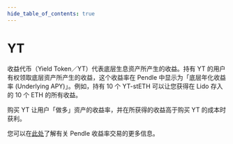 ```yaml
---
hide_table_of_contents: true
---
```


# YT

收益代币（Yield Token／YT）代表底层生息资产所产生的收益。持有 YT 的用户有权领取底层资产所产生的收益，这个收益率在 Pendle 中显示为「底层年化收益率 (Underlying APY)」。例如，持有 10 个 YT-stETH 可以让您获得在 Lido 存入的 10 个 ETH 的所有收益。

购买 YT 让用户「做多」资产的收益率，并在所获得的收益高于购买 YT 的成本时获利。

您可以在[此处](https://handbook.pendle.finance/)了解有关 Pendle 收益率交易的更多信息。
